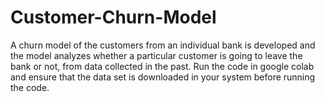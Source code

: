 # Customer-Churn-Model
A churn model of the customers from an individual bank is developed and the model analyzes whether a particular customer is going to leave the bank or not, from data collected in the past.
Run the code in google colab and ensure that the data set is downloaded in your system before running the code.
